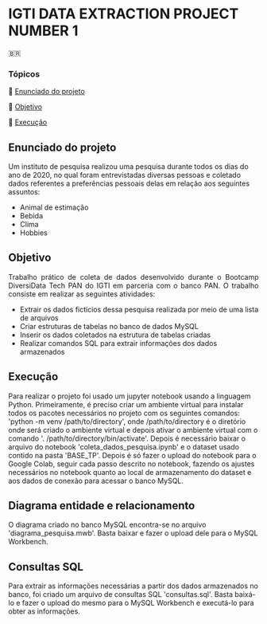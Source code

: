 # IGTI DATA EXTRACTION PROJECT NUMBER 1

🇧🇷
### Tópicos 

:small_blue_diamond: [Enunciado do projeto](#enunciado-do-projeto)

:small_blue_diamond: [Objetivo](#objetivo)

:small_blue_diamond: [Execução](#execução)


## Enunciado do projeto
 Um instituto de pesquisa realizou uma pesquisa durante todos os dias do ano de 2020, no qual foram entrevistadas diversas pessoas e coletado dados            referentes a preferências pessoais delas em relação aos seguintes assuntos:
  * Animal de estimação
  * Bebida
  * Clima
  * Hobbies

## Objetivo

<p align="justify">
  Trabalho prático de coleta de dados desenvolvido durante o Bootcamp DiversiData Tech PAN do IGTI em parceria com o banco PAN.
  O trabalho consiste em realizar as seguintes atividades:
  
  * Extrair os dados fictícios dessa pesquisa realizada por meio de uma lista de arquivos
  * Criar estruturas de tabelas no banco de dados MySQL
  * Inserir os dados coletados na estrutura de tabelas criadas
  * Realizar comandos SQL para extrair informações dos dados armazenados
  
  </p>
 
## Execução
  Para realizar o projeto foi usado um jupyter notebook usando a linguagem Python. 
  Primeiramente, é preciso criar um ambiente virtual para instalar todos os pacotes necessários no projeto com os seguintes comandos: 
  'python -m venv /path/to/directory', onde /path/to/directory é o diretório onde será criado o ambiente virtual e depois ativar o ambiente virtual com o comando '.      /path/to/directory/bin/activate'.
  Depois é necessário baixar o arquivo do notebook 'coleta_dados_pesquisa.ipynb' e o dataset usado contido na pasta 'BASE_TP'. Depois é só fazer o upload do notebook para o Google Colab, seguir cada passo descrito no notebook, fazendo os ajustes necessários no notebook quanto ao local de armazenamento do dataset e aos dados de conexão para acessar o banco MySQL.
  
  ## Diagrama entidade e relacionamento 
  
  O diagrama criado no banco MySQL encontra-se no arquivo 'diagrama_pesquisa.mwb'. Basta baixar e fazer o upload dele para o MySQL Workbench.
  
  ## Consultas SQL 
  
  Para extrair as informações necessárias a partir dos dados armazenados no banco, foi criado um arquivo de consultas SQL 'consultas.sql'. Basta baixá-lo e fazer o upload do mesmo para o MySQL Workbench e executá-lo para obter as informações.

